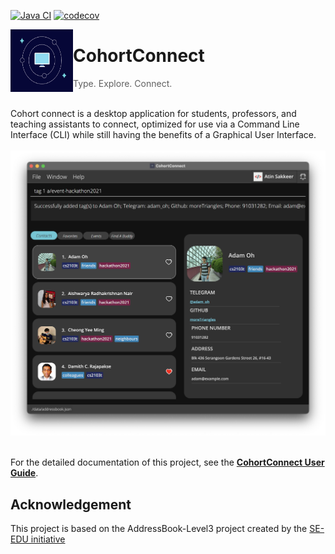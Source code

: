 [![Java CI](https://github.com/AY2122S1-CS2103T-T10-1/tp/actions/workflows/gradle.yml/badge.svg?branch=master)](https://github.com/AY2122S1-CS2103T-T10-1/tp/actions/workflows/gradle.yml)    [![codecov](https://codecov.io/gh/AY2122S1-CS2103T-T10-1/tp/branch/master/graph/badge.svg?token=GVVTTMGRUF)](https://codecov.io/gh/AY2122S1-CS2103T-T10-1/tp)

<img src = "docs/images/logo.jpeg" align = "left" width="100" height="100">
<div>
  
# CohortConnect
> Type. Explore. Connect.
  
 </div>

<br>
Cohort connect is a desktop application for students, professors, and teaching assistants to connect, optimized for use via a Command Line Interface (CLI) while still having the benefits of a Graphical User Interface.
<br><br>

<div align = "center"> 
<img src ="docs/images/Ui.png">
</div>
<br>

For the detailed documentation of this project, see the **[CohortConnect User Guide](https://moretriangles.notion.site/User-Guide-for-Cohort-Connect-v1-2-569db284a3744905ac1397a01028427d)**.

## Acknowledgement

This project is based on the AddressBook-Level3 project created by the [SE-EDU initiative](https://se-education.org)
